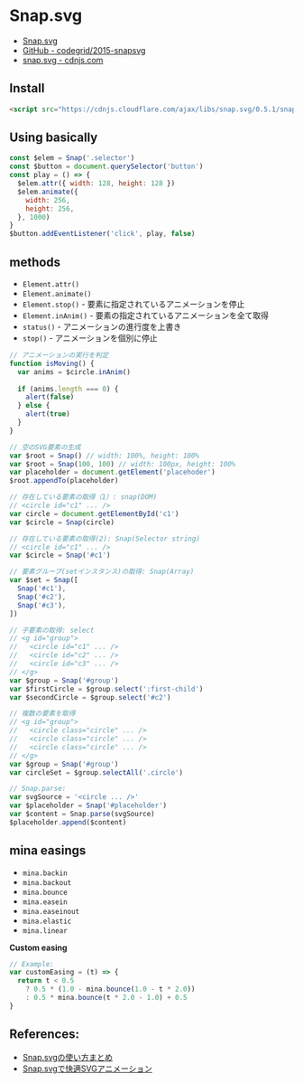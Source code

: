 # Snap.svg
- [Snap.svg](http://snapsvg.io/)
- [GitHub - codegrid/2015-snapsvg](https://github.com/adobe-webplatform/Snap.svg/)
- [snap.svg - cdnjs.com](https://cdnjs.com/libraries/snap.svg/)

## Install

```html
<script src="https://cdnjs.cloudflare.com/ajax/libs/snap.svg/0.5.1/snap.svg.js"></script>
```

## Using basically

```js
const $elem = Snap('.selector')
const $button = document.querySelector('button')
const play = () => {
  $elem.attr({ width: 128, height: 128 })
  $elem.animate({
    width: 256,
    height: 256,
  }, 1000)
}
$button.addEventListener('click', play, false)
```

## methods
- `Element.attr()`
- `Element.animate()`
- `Element.stop()` - 要素に指定されているアニメーションを停止
- `Element.inAnim()` - 要素の指定されているアニメーションを全て取得
- `status()` - アニメーションの進行度を上書き
- `stop()` - アニメーションを個別に停止

```js
// アニメーションの実行を判定
function isMoving() {
  var anims = $circle.inAnim()
  
  if (anims.length === 0) {
    alert(false)
  } else {
    alert(true)
  }
}
```

```js
// 空のSVG要素の生成
var $root = Snap() // width: 100%, height: 100%
var $root = Snap(100, 100) // width: 100px, height: 100%
var placeholder = document.getElement('placehoder')
$root.appendTo(placeholder)

// 存在している要素の取得（1）: snap(DOM)
// <circle id="c1" ... />
var circle = document.getElementById('c1')
var $circle = Snap(circle)

// 存在している要素の取得(2): Snap(Selector string)
// <circle id="c1" ... />
var $circle = Snap('#c1')

// 要素グループ(setインスタンス)の取得: Snap(Array)
var $set = Snap([
  Snap('#c1'),
  Snap('#c2'),
  Snap('#c3'),
])

// 子要素の取得: select
// <g id="group">
//   <circle id="c1" ... />
//   <circle id="c2" ... />
//   <circle id="c3" ... />
// </g>
var $group = Snap('#group')
var $firstCircle = $group.select(':first-child')
var $secondCircle = $group.select('#c2')

// 複数の要素を取得
// <g id="group">
//   <circle class="circle" ... />
//   <circle class="circle" ... />
//   <circle class="circle" ... />
// </g>
var $group = Snap('#group')
var circleSet = $group.selectAll('.circle')
```

```js
// Snap.parse:
var svgSource = '<circle ... />'
var $placeholder = Snap('#placeholder')
var $content = Snap.parse(svgSource)
$placeholder.append($content)
```

## mina easings
- `mina.backin`
- `mina.backout`
- `mina.bounce`
- `mina.easein`
- `mina.easeinout`
- `mina.elastic`
- `mina.linear`

__Custom easing__

```js
// Example:
var customEasing = (t) => {
  return t < 0.5
    ? 0.5 * (1.0 - mina.bounce(1.0 - t * 2.0))
    : 0.5 * mina.bounce(t * 2.0 - 1.0) + 0.5
}
```

## References:
- [Snap.svgの使い方まとめ](http://defghi1977.html.xdomain.jp/tech/snapsvg/snapsvg.xhtml)
- [Snap.svgで快適SVGアニメーション](https://app.codegrid.net/entry/snapsvg-1)

